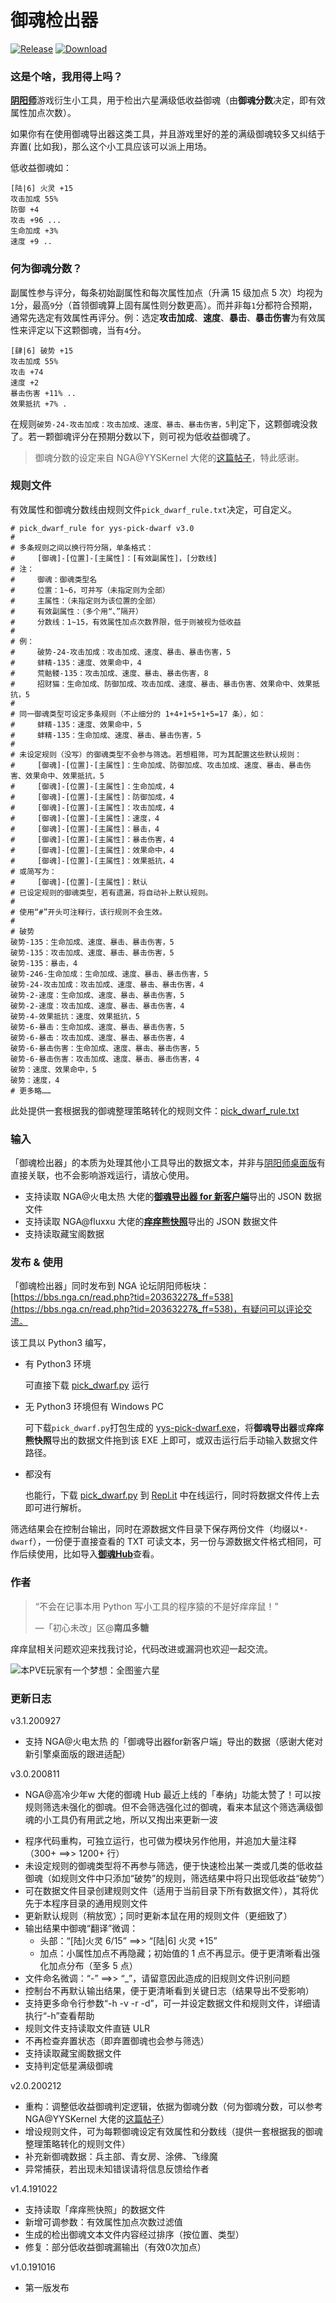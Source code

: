 # 御魂检出器

[![Release](https://img.shields.io/badge/Release-v3.1-brightgreen.svg)](https://github.com/nguaduot/yys-pick-dwarf)
[![Download](https://img.shields.io/badge/Download-EXE-brightgreen.svg)](yys-pick-dwarf.exe)

### 这是个啥，我用得上吗？

[**阴阳师**](https://yys.163.com/)游戏衍生小工具，用于检出六星满级低收益御魂（由**御魂分数**决定，即有效属性加点次数）。

如果你有在使用御魂导出器这类工具，并且游戏里好的差的满级御魂较多又纠结于弃置( 比如我)，那么这个小工具应该可以派上用场。

低收益御魂如：
```
[陆|6] 火灵 +15
攻击加成 55%
防御 +4
攻击 +96 ...
生命加成 +3%
速度 +9 ..
```

### 何为御魂分数？

副属性参与评分，每条初始副属性和每次属性加点（升满 15 级加点 5 次）均视为`1`分，最高`9`分（首领御魂算上固有属性则分数更高）。而并非每`1`分都符合预期，通常先选定有效属性再评分。例：选定**攻击加成**、**速度**、**暴击**、**暴击伤害**为有效属性来评定以下这颗御魂，当有`4`分。
```
[肆|6] 破势 +15
攻击加成 55%
攻击 +74
速度 +2
暴击伤害 +11% ..
效果抵抗 +7% .
```

在规则`破势-24-攻击加成：攻击加成、速度、暴击、暴击伤害，5`判定下，这颗御魂没救了。若一颗御魂评分在预期分数以下，则可视为低收益御魂了。

> 御魂分数的设定来自 NGA@YYSKernel 大佬的[这篇帖子](https://bbs.nga.cn/read.php?tid=15818432&fav=38632a10)，特此感谢。

### 规则文件

有效属性和御魂分数线由规则文件`pick_dwarf_rule.txt`决定，可自定义。

```
# pick_dwarf_rule for yys-pick-dwarf v3.0
#
# 多条规则之间以换行符分隔，单条格式：
#     [御魂]-[位置]-[主属性]：[有效副属性]，[分数线]
# 注：
#     御魂：御魂类型名
#     位置：1~6，可并写（未指定则为全部）
#     主属性：（未指定则为该位置的全部）
#     有效副属性：（多个用“、”隔开）
#     分数线：1~15，有效属性加点次数界限，低于则被视为低收益
#
# 例：
#     破势-24-攻击加成：攻击加成、速度、暴击、暴击伤害，5
#     蚌精-135：速度、效果命中，4
#     荒骷髅-135：攻击加成、速度、暴击、暴击伤害，8
#     招财猫：生命加成、防御加成、攻击加成、速度、暴击、暴击伤害、效果命中、效果抵抗，5
#
# 同一御魂类型可设定多条规则（不止细分的 1+4+1+5+1+5=17 条），如：
#     蚌精-135：速度、效果命中，5
#     蚌精-135：生命加成、速度、暴击、暴击伤害，5
#
# 未设定规则（没写）的御魂类型不会参与筛选。若想粗筛，可为其配置这些默认规则：
#     [御魂]-[位置]-[主属性]：生命加成、防御加成、攻击加成、速度、暴击、暴击伤害、效果命中、效果抵抗，5
#     [御魂]-[位置]-[主属性]：生命加成，4
#     [御魂]-[位置]-[主属性]：防御加成，4
#     [御魂]-[位置]-[主属性]：攻击加成，4
#     [御魂]-[位置]-[主属性]：速度，4
#     [御魂]-[位置]-[主属性]：暴击，4
#     [御魂]-[位置]-[主属性]：暴击伤害，4
#     [御魂]-[位置]-[主属性]：效果命中，4
#     [御魂]-[位置]-[主属性]：效果抵抗，4
# 或简写为：
#     [御魂]-[位置]-[主属性]：默认
# 已设定规则的御魂类型，若有遗漏，将自动补上默认规则。
#
# 使用“#”开头可注释行，该行规则不会生效。
# 
# 破势
破势-135：生命加成、速度、暴击、暴击伤害，5
破势-135：攻击加成、速度、暴击、暴击伤害，5
破势-135：暴击，4
破势-246-生命加成：生命加成、速度、暴击、暴击伤害，5
破势-24-攻击加成：攻击加成、速度、暴击、暴击伤害，4
破势-2-速度：生命加成、速度、暴击、暴击伤害，5
破势-2-速度：攻击加成、速度、暴击、暴击伤害，4
破势-4-效果抵抗：速度、效果抵抗，5
破势-6-暴击：生命加成、速度、暴击、暴击伤害，5
破势-6-暴击：攻击加成、速度、暴击、暴击伤害，4
破势-6-暴击伤害：生命加成、速度、暴击、暴击伤害，5
破势-6-暴击伤害：攻击加成、速度、暴击、暴击伤害，4
破势：速度、效果命中，5
破势：速度，4
# 更多略……
```

此处提供一套根据我的御魂整理策略转化的规则文件：[pick_dwarf_rule.txt](pick_dwarf_rule_nguaduot_200715.txt)

### 输入

「御魂检出器」的本质为处理其他小工具导出的数据文本，并非与[阴阳师桌面版](https://yys.163.com/zmb/)有直接关联，也不会影响游戏运行，请放心使用。

+ 支持读取 NGA@火电太热 大佬的[**御魂导出器 for 新客户端**](https://nga.178.com/read.php?tid=23251576)导出的 JSON 数据文件
+ 支持读取 NGA@fluxxu 大佬的[**痒痒熊快照**](https://nga.178.com/read.php?tid=16557282)导出的 JSON 数据文件
+ 支持读取藏宝阁数据

### 发布 & 使用

「御魂检出器」同时发布到 NGA 论坛阴阳师板块：[https://bbs.nga.cn/read.php?tid=20363227&_ff=538](https://bbs.nga.cn/read.php?tid=20363227&_ff=538)，有疑问可以评论交流。

该工具以 Python3 编写，

+ 有 Python3 环境

  可直接下载 [pick_dwarf.py](pick_dwarf.py) 运行

+ 无 Python3 环境但有 Windows PC

  可下载`pick_dwarf.py`打包生成的 [yys-pick-dwarf.exe](yys-pick-dwarf.exe)，将**御魂导出器**或**痒痒熊快照**导出的数据文件拖到该 EXE 上即可，或双击运行后手动输入数据文件路径。

+ 都没有

  也能行，下载 [pick_dwarf.py](pick_dwarf.py) 到 [Repl.it](https://repl.it/repls/BlissfulOrganicDeclaration) 中在线运行，同时将数据文件传上去即可进行解析。

筛选结果会在控制台输出，同时在源数据文件目录下保存两份文件（均缀以`*-dwarf`），一份便于直接查看的 TXT 可读文本，另一份与源数据文件格式相同，可作后续使用，比如导入[**御魂Hub**](https://yuhunhub.tql8.com/)查看。

### 作者

> “不会在记事本用 Python 写小工具的程序猿的不是好痒痒鼠！”
>
> —「初心未改」区@**南瓜多糖**

痒痒鼠相关问题欢迎来找我讨论，代码改进或漏洞也欢迎一起交流。

![本PVE玩家有一个梦想：全图鉴六星](https://i.loli.net/2020/02/11/QgnHXcG4jZMBzp5.png)

### 更新日志

v3.1.200927
+ 支持 NGA@火电太热 的「御魂导出器for新客户端」导出的数据（感谢大佬对新引擎桌面版的跟进适配）

v3.0.200811
* NGA@高冷少年w 大佬的御魂 Hub 最近上线的「奉纳」功能太赞了！可以按规则筛选未强化的御魂。但不会筛选强化过的御魂，看来本鼠这个筛选满级御魂的小工具仍有用武之地，所以又掏出来更新一波
+ 程序代码重构，可独立运行，也可做为模块另作他用，并追加大量注释（300+ ==>> 1200+ 行）
+ 未设定规则的御魂类型将不再参与筛选，便于快速检出某一类或几类的低收益御魂（如规则文件中只添加“破势”的规则，筛选结果中将只出现低收益“破势”）
+ 可在数据文件目录创建规则文件（适用于当前目录下所有数据文件），其将优先于本程序目录的通用规则文件
+ 更新默认规则（稍放宽）；同时更新本鼠在用的规则文件（更细致了）
+ 输出结果中御魂“翻译”微调：
  + 头部：“[陆]火灵 6/15” ==>> “[陆|6] 火灵 +15”
  + 加点：小属性加点不再隐藏；初始值的 1 点不再显示。便于更清晰看出强化加点分布（至多 5 点）
+ 文件命名微调：“-” ==>> “_”，请留意因此造成的旧规则文件识别问题
+ 控制台不再默认输出结果，便于更清晰看到关键日志（结果导出不受影响）
+ 支持更多命令行参数“-h -v -r -d”，可一并设定数据文件和规则文件，详细请执行“-h”查看帮助
+ 规则文件支持读取文件直链 ULR
+ 不再检查弃置状态（即弃置御魂也会参与筛选）
+ 支持读取藏宝阁数据文件
+ 支持判定低星满级御魂

v2.0.200212
+ 重构：调整低收益御魂判定逻辑，依据为御魂分数（何为御魂分数，可以参考 NGA@YYSKernel 大佬的[这篇帖子](https://bbs.nga.cn/read.php?tid=15818432&fav=38632a10)）
+ 增设规则文件，可为每颗御魂设定有效属性和分数线（提供一套根据我的御魂整理策略转化的规则文件）
+ 补充新御魂数据：兵主部、青女房、涂佛、飞缘魔
+ 异常捕获，若出现未知错误请将信息反馈给作者

v1.4.191022
+ 支持读取「痒痒熊快照」的数据文件
+ 新增可调参数：有效属性加点次数过滤值
+ 生成的检出御魂文本文件内容经过排序（按位置、类型）
+ 修复：部分低收益御魂漏输出（有效0次加点）

v1.0.191016
+ 第一版发布
